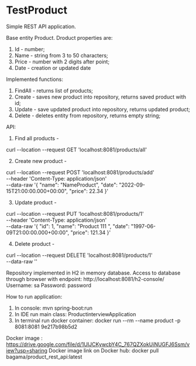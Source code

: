 # TestProduct
Simple REST API application.

Base entity Product. Droduct properties are: 
1. Id  - number;
2. Name - string from 3 to 50 characters;
3. Price - number with 2 digits after point;
4. Date - creation or updated date

Implemented functions:
1. FindAll - returns list of products;
2. Create - saves new product into repository, returns saved product with id;
3. Update - save updated product into repository, returns updated product;
4. Delete - deletes entity from repository, returns empty string;

API:
1. Find all products - 

  curl --location --request GET 'localhost:8081/products/all'

2. Create new product - 

  curl --location --request POST 'localhost:8081/products/add' \
  --header 'Content-Type: application/json' \
  --data-raw '{
      "name": "NameProduct",
      "date": "2022-09-15T21:00:00.000+00:00",
      "price": 22.34
  }'
  
 3. Update product - 
 
  curl --location --request PUT 'localhost:8081/products/1' \
  --header 'Content-Type: application/json' \
  --data-raw '{
          "id": 1,
          "name": "Product 111 ",
          "date": "1997-06-09T21:00:00.000+00:00",
          "price": 121.34
      }'
      
 4. Delete product - 
 
  curl --location --request DELETE 'localhost:8081/products/1' \
  --data-raw ''
  
 Repository implemented in H2 in memory database. Access to database through browser with endpoint: http://localhost:8081/h2-console/
 Username: sa
 Password: password
 
 How to run application:
 1. In console: mvn spring-boot:run
 2. In IDE run main class: ProductinterviewApplication
 3. In terminal run docker container: docker run --rm --name product -p 8081:8081 9e217b98b5d2
 
 Docker image : https://drive.google.com/file/d/1UIJCKywcbY4C_767QZXokUiNUGFJ6Ssm/view?usp=sharing
 Docker image link on Docker hub: docker pull bagama/product_rest_api:latest
 
